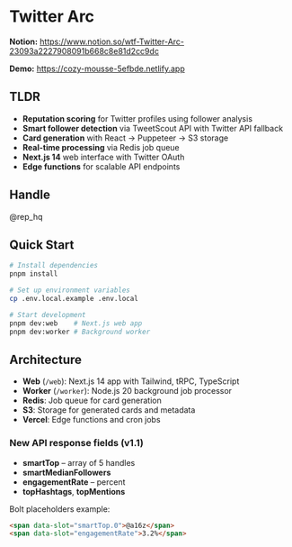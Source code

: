 # Twitter Arc

**Notion:** https://www.notion.so/wtf-Twitter-Arc-23093a2227908091b668c8e81d2cc9dc

**Demo:** https://cozy-mousse-5efbde.netlify.app

## TLDR

- **Reputation scoring** for Twitter profiles using follower analysis
- **Smart follower detection** via TweetScout API with Twitter API fallback
- **Card generation** with React → Puppeteer → S3 storage
- **Real-time processing** via Redis job queue
- **Next.js 14** web interface with Twitter OAuth
- **Edge functions** for scalable API endpoints

## Handle

@rep_hq

## Quick Start

```bash
# Install dependencies
pnpm install

# Set up environment variables
cp .env.local.example .env.local

# Start development
pnpm dev:web    # Next.js web app
pnpm dev:worker # Background worker
```

## Architecture

- **Web** (`/web`): Next.js 14 app with Tailwind, tRPC, TypeScript
- **Worker** (`/worker`): Node.js 20 background job processor
- **Redis**: Job queue for card generation
- **S3**: Storage for generated cards and metadata
- **Vercel**: Edge functions and cron jobs

### New API response fields (v1.1)
- **smartTop** – array of 5 handles
- **smartMedianFollowers**
- **engagementRate** – percent
- **topHashtags**, **topMentions**

Bolt placeholders example:
```html
<span data-slot="smartTop.0">@a16z</span>
<span data-slot="engagementRate">3.2%</span>
``` 
